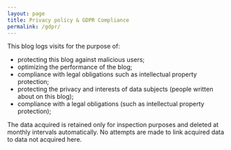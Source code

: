 ```yaml
---
layout: page
title: Privacy policy & GDPR Compliance
permalink: /gdpr/
---
```


This blog logs visits for the purpose of:
 - protecting this blog against malicious users;
 - optimizing the performance of the blog;
 - compliance with legal obligations such as intellectual property protection;
 - protecting the privacy and interests of data subjects (people written about on this blog);
 - compliance with a legal obligations (such as intellectual property protection);  
 
The data acquired is retained only for inspection purposes and deleted at monthly intervals automatically.
No attempts are made to link acquired data to data not acquired here.
